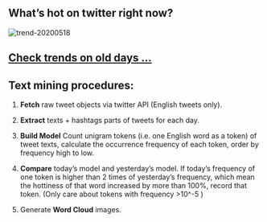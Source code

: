 ## What’s hot on twitter right now?

![trend-20200518][wordcloud]

[wordcloud]: https://raw.githubusercontent.com/xdqc/tweet-trend-everyday/master/word-cloud/trend-20200518.png?token=AF5V4P7ADR6KQBZ4CEDTNIK6AXRMU "trend-20200518"

## [Check trends on old days ...](https://github.com/xdqc/tweet-trend-everyday/tree/master/word-cloud)

## Text mining procedures:

1. **Fetch** raw tweet objects via twitter API (English tweets only).

2. **Extract** texts + hashtags parts of tweets for each day.

3. **Build Model** Count unigram tokens (i.e. one English word as a token) of tweet texts, calculate the occurrence frequency of each token, order by frequency high to low.

4. **Compare** today’s model and yesterday’s model. If today’s frequency of one token is higher than 2 times of yesterday’s frequency, which mean the hottiness of that word increased by more than 100%, record that token. (Only care about tokens with frequency >10^-5 )

5. Generate **Word Cloud** images.
